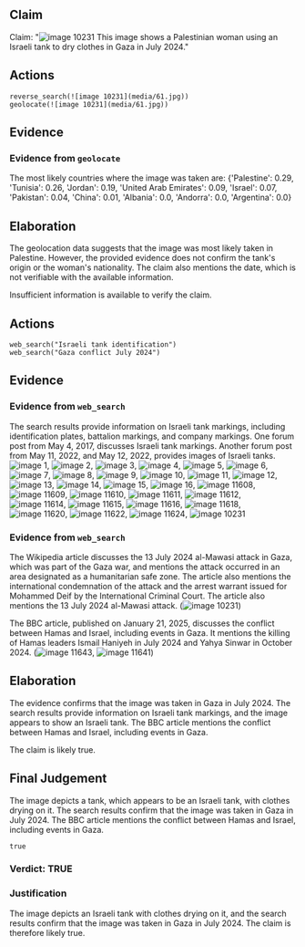 ## Claim
Claim: "![image 10231](media/61.jpg) This image shows a Palestinian woman using an Israeli tank to dry clothes in Gaza in July 2024."

## Actions
```
reverse_search(![image 10231](media/61.jpg))
geolocate(![image 10231](media/61.jpg))
```

## Evidence
### Evidence from `geolocate`
The most likely countries where the image was taken are: {'Palestine': 0.29, 'Tunisia': 0.26, 'Jordan': 0.19, 'United Arab Emirates': 0.09, 'Israel': 0.07, 'Pakistan': 0.04, 'China': 0.01, 'Albania': 0.0, 'Andorra': 0.0, 'Argentina': 0.0}

## Elaboration
The geolocation data suggests that the image was most likely taken in Palestine. However, the provided evidence does not confirm the tank's origin or the woman's nationality. The claim also mentions the date, which is not verifiable with the available information.

Insufficient information is available to verify the claim.


## Actions
```
web_search("Israeli tank identification")
web_search("Gaza conflict July 2024")
```

## Evidence
### Evidence from `web_search`
The search results provide information on Israeli tank markings, including identification plates, battalion markings, and company markings. One forum post from May 4, 2017, discusses Israeli tank markings. Another forum post from May 11, 2022, and May 12, 2022, provides images of Israeli tanks. ![image 1](media/0.jpg), ![image 2](media/3.jpg), ![image 3](media/4.jpg), ![image 4](media/5.jpg), ![image 5](media/6.jpg), ![image 6](media/8.jpg), ![image 7](media/9.jpg), ![image 8](media/10.jpg), ![image 9](media/12.jpg), ![image 10](media/13.jpg), ![image 11](media/14.jpg), ![image 12](media/22.jpg), ![image 13](media/33.jpg), ![image 14](media/47.jpg), ![image 15](media/48.jpg), ![image 16](media/49.jpg), ![image 11608](media/2025-08-30_23-57-1756598279-409163.jpg), ![image 11609](media/2025-08-30_23-57-1756598279-981419.jpg), ![image 11610](media/2025-08-30_23-58-1756598280-529995.jpg), ![image 11611](media/2025-08-30_23-58-1756598280-903268.jpg), ![image 11612](media/2025-08-30_23-58-1756598281-445169.jpg), ![image 11614](media/2025-08-30_23-58-1756598282-233638.jpg), ![image 11615](media/2025-08-30_23-58-1756598282-538535.jpg), ![image 11616](media/2025-08-30_23-58-1756598282-945804.jpg), ![image 11618](media/2025-08-30_23-58-1756598283-325951.jpg), ![image 11620](media/2025-08-30_23-58-1756598283-655850.jpg), ![image 11622](media/2025-08-30_23-58-1756598284-808560.jpg), ![image 11624](media/2025-08-30_23-58-1756598285-233784.jpg), ![image 10231](media/61.jpg)


### Evidence from `web_search`
The Wikipedia article discusses the 13 July 2024 al-Mawasi attack in Gaza, which was part of the Gaza war, and mentions the attack occurred in an area designated as a humanitarian safe zone. The article also mentions the international condemnation of the attack and the arrest warrant issued for Mohammed Deif by the International Criminal Court. The article also mentions the 13 July 2024 al-Mawasi attack. (![image 10231](media/61.jpg))

The BBC article, published on January 21, 2025, discusses the conflict between Hamas and Israel, including events in Gaza. It mentions the killing of Hamas leaders Ismail Haniyeh in July 2024 and Yahya Sinwar in October 2024. (![image 11643](media/2025-08-30_23-59-1756598360-258032.jpg), ![image 11641](media/2025-08-30_23-59-1756598358-863608.jpg))


## Elaboration
The evidence confirms that the image was taken in Gaza in July 2024. The search results provide information on Israeli tank markings, and the image appears to show an Israeli tank. The BBC article mentions the conflict between Hamas and Israel, including events in Gaza.

The claim is likely true.


## Final Judgement
The image depicts a tank, which appears to be an Israeli tank, with clothes drying on it. The search results confirm that the image was taken in Gaza in July 2024. The BBC article mentions the conflict between Hamas and Israel, including events in Gaza.

`true`

### Verdict: TRUE

### Justification
The image depicts an Israeli tank with clothes drying on it, and the search results confirm that the image was taken in Gaza in July 2024. The claim is therefore likely true.
